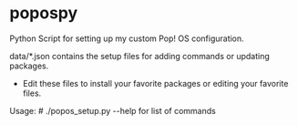# popospy
Python Script for setting up my custom Pop! OS configuration.

data/*.json contains the setup files for adding commands or updating packages.
- Edit these files to install your favorite packages or editing your favorite files.

Usage:  <install dir># ./popos_setup.py --help for list of commands

